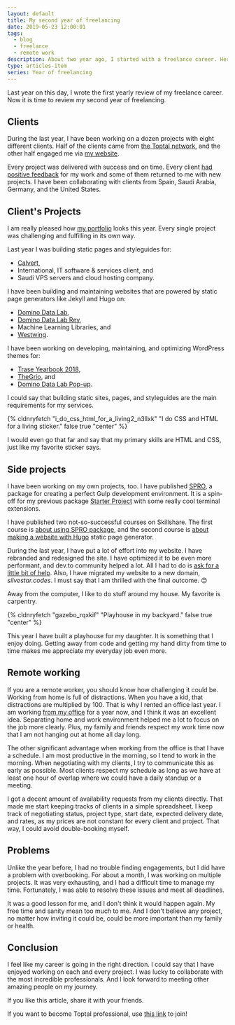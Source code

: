 ```yaml
---
layout: default
title: My second year of freelancing
date: 2019-05-23 12:00:01
tags:
  - blog
  - freelance
  - remote work
description: About two year ago, I started with a freelance career. Here is what I have been doing, what did I learn and which problems I stumbled upon.
type: articles-item
series: Year of freelancing
---
```


Last year on this day, I wrote the first yearly review of my freelance career. Now it is time to review my second year of freelancing.

<!-- more -->

## Clients

During the last year, I have been working on a dozen projects with eight different clients. Half of the clients came from [the Toptal network], and the other half engaged me via [my website].

Every project was delivered with success and on time. Every client [had positive feedback] for my work and some of them returned to me with new projects. I have been collaborating with clients from Spain, Saudi Arabia, Germany, and the United States.

## Client's Projects

I am really pleased how [my portfolio] looks this year. Every single project was challenging and fulfilling in its own way.

Last year I was building static pages and styleguides for:

- [Calvert],
- International, IT software & services client, and
- Saudi VPS servers and cloud hosting company.

I have been building and maintaining websites that are powered by static page generators like Jekyll and Hugo on:

- [Domino Data Lab],
- [Domino Data Lab Rev],
- Machine Learning Libraries, and
- [Westwing].

I have been working on developing, maintaining, and optimizing WordPress themes for:

- [Trase Yearbook 2018],
- [TheGrio], and
- [Domino Data Lab Pop-up].

I could say that building static sites, pages, and styleguides are the main requirements for my services.

{% cldnryfetch "i_do_css_html_for_a_living2_n3llxk" "I do CSS and HTML for a living sticker." false true "center" %}

I would even go that far and say that my primary skills are HTML and CSS, just like my favorite sticker says.

## Side projects

I have been working on my own projects, too. I have published [SPRO], a package for creating a perfect Gulp development environment. It is a spin-off for my previous package [Starter Project] with some really cool terminal extensions.

I have published two not-so-successful courses on Skillshare. The first course is [about using SPRO package], and the second course is [about making a website with Hugo] static page generator.

During the last year, I have put a lot of effort into my website. I have rebranded and redesigned the site. I have optimized it to be even more performant, and dev.to community helped a lot. All I had to do is [ask for a little bit of help]. Also, I have migrated my website to a new domain, *silvestar.codes*. I must say that I am thrilled with the final outcome. 😊

Away from the computer, I like to do stuff around my house. My favorite is carpentry.

{% cldnryfetch "gazebo_rqxkif" "Playhouse in my backyard." false true "center" %}

This year I have built a playhouse for my daughter. It is something that I enjoy doing. Getting away from code and getting my hand dirty from time to time makes me appreciate my everyday job even more.

## Remote working

If you are a remote worker, you should know how challenging it could be. Working from home is full of distractions. When you have a kid, that distractions are multiplied by 100. That is why I rented an office last year. I am working [from my office] for a year now, and I think it was an excellent idea. Separating home and work environment helped me a lot to focus on the job more clearly. Plus, my family and friends respect my work time now that I am not hanging out at home all day long.

The other significant advantage when working from the office is that I have a schedule. I am most productive in the morning, so I tend to work in the morning. When negotiating with my clients, I try to communicate this as early as possible. Most clients respect my schedule as long as we have at least one hour of overlap where we could have a daily standup or a meeting.

I got a decent amount of availability requests from my clients directly. That made me start keeping tracks of clients in a simple spreadsheet. I keep track of negotiating status, project type, start date, expected delivery date, and rates, as my prices are not constant for every client and project. That way, I could avoid double-booking myself.

## Problems

Unlike the year before, I had no trouble finding engagements, but I did have a problem with overbooking. For about a month, I was working on multiple projects. It was very exhausting, and I had a difficult time to manage my time. Fortunately, I was able to resolve these issues and meet all deadlines.

It was a good lesson for me, and I don't think it would happen again. My free time and sanity mean too much to me. And I don't believe any project, no matter how inviting it could be, could be more important than my family or health.

## Conclusion

I feel like my career is going in the right direction. I could say that I have enjoyed working on each and every project. I was lucky to collaborate with the most incredible professionals. And I look forward to meeting other amazing people on my journey.

If you like this article, share it with your friends.

If you want to become Toptal professional, use [this link] to join!

[the Toptal network]: https://www.toptal.com/resume/silvestar-bistrovic#trust-nothing-but-brilliant-freelancers
[my website]: https://www.silvestar.codes
[had positive feedback]: /testimonials/
[my portfolio]: /portfolio/
[Trase Yearbook 2018]: /portfolio/yearbook-trase/
[TheGrio]: /portfolio/thegrio/
[Domino Data Lab Pop-up]: /portfolio/dominodatalab-pop/
[Domino Data Lab]: /portfolio/dominodatalab/
[Domino Data Lab Rev]: /portfolio/dominodatalab-rev/
[Westwing]: /portfolio/westwing/
[International, IT software & services client]: https://www.beamland.com/
[Calvert]: /portfolio/calvert/
[SPRO]: /side-projects/starter-project/
[Starter Project]: /side-projects/starter-project/
[about using SPRO package]: https://skl.sh/2EcUlRt
[about making a website with Hugo]: https://skl.sh/2ILioJ8
[ask for a little bit of help]: https://dev.to/starbist/lets-make-my-website-even-better-37a5
[from my office]: /uses/
[this link]: https://www.toptal.com/#trust-nothing-but-brilliant-freelancers
